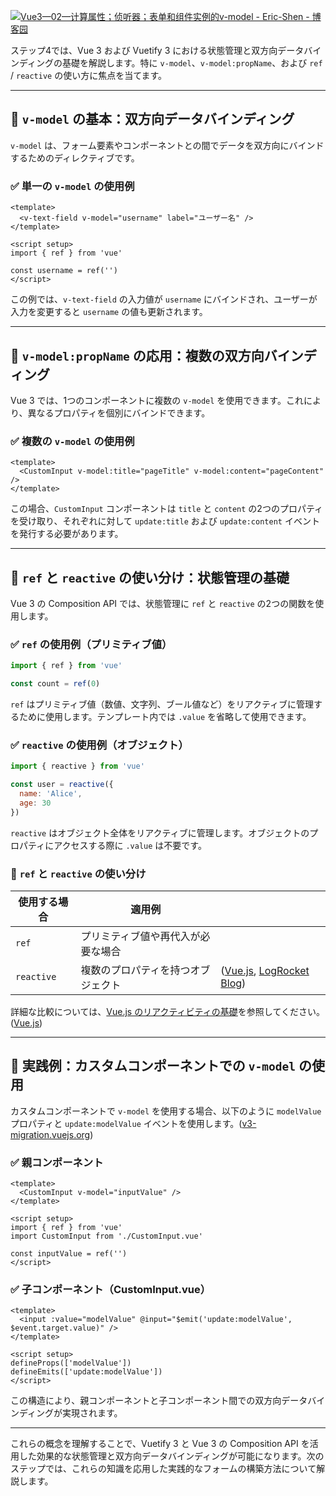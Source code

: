 [![Vue3—02—计算属性；侦听器；表单和组件实例的v-model - Eric-Shen - 博客园](https://tse3.mm.bing.net/th?id=OIP.VKPjcphvof3myEv-4zGorAHaDv\&cb=iwp1\&pid=Api)](https://www.cnblogs.com/EricShen/p/15272598.html)

ステップ4では、Vue 3 および Vuetify 3 における状態管理と双方向データバインディングの基礎を解説します。特に `v-model`、`v-model:propName`、および `ref` / `reactive` の使い方に焦点を当てます。

---

## 🔄 `v-model` の基本：双方向データバインディング

`v-model` は、フォーム要素やコンポーネントとの間でデータを双方向にバインドするためのディレクティブです。

### ✅ 単一の `v-model` の使用例

```vue
<template>
  <v-text-field v-model="username" label="ユーザー名" />
</template>

<script setup>
import { ref } from 'vue'

const username = ref('')
</script>
```

この例では、`v-text-field` の入力値が `username` にバインドされ、ユーザーが入力を変更すると `username` の値も更新されます。

---

## 🧩 `v-model:propName` の応用：複数の双方向バインディング

Vue 3 では、1つのコンポーネントに複数の `v-model` を使用できます。これにより、異なるプロパティを個別にバインドできます。

### ✅ 複数の `v-model` の使用例

```vue
<template>
  <CustomInput v-model:title="pageTitle" v-model:content="pageContent" />
</template>
```

この場合、`CustomInput` コンポーネントは `title` と `content` の2つのプロパティを受け取り、それぞれに対して `update:title` および `update:content` イベントを発行する必要があります。

---

## 🧠 `ref` と `reactive` の使い分け：状態管理の基礎

Vue 3 の Composition API では、状態管理に `ref` と `reactive` の2つの関数を使用します。

### ✅ `ref` の使用例（プリミティブ値）

```javascript
import { ref } from 'vue'

const count = ref(0)
```

`ref` はプリミティブ値（数値、文字列、ブール値など）をリアクティブに管理するために使用します。テンプレート内では `.value` を省略して使用できます。

### ✅ `reactive` の使用例（オブジェクト）

```javascript
import { reactive } from 'vue'

const user = reactive({
  name: 'Alice',
  age: 30
})
```

`reactive` はオブジェクト全体をリアクティブに管理します。オブジェクトのプロパティにアクセスする際に `.value` は不要です。

### 🔁 `ref` と `reactive` の使い分け

| 使用する場合     | 適用例               |                                    |
| ---------- | ----------------- | ---------------------------------- |
| `ref`      | プリミティブ値や再代入が必要な場合 |                                    |
| `reactive` | 複数のプロパティを持つオブジェクト | ([Vue.js][1], [LogRocket Blog][2]) |

詳細な比較については、[Vue.js のリアクティビティの基礎](https://vuejs.org/guide/essentials/reactivity-fundamentals.html)を参照してください。([Vue.js][3])

---

## 🧪 実践例：カスタムコンポーネントでの `v-model` の使用

カスタムコンポーネントで `v-model` を使用する場合、以下のように `modelValue` プロパティと `update:modelValue` イベントを使用します。([v3-migration.vuejs.org][4])

### ✅ 親コンポーネント

```vue
<template>
  <CustomInput v-model="inputValue" />
</template>

<script setup>
import { ref } from 'vue'
import CustomInput from './CustomInput.vue'

const inputValue = ref('')
</script>
```

### ✅ 子コンポーネント（CustomInput.vue）

```vue
<template>
  <input :value="modelValue" @input="$emit('update:modelValue', $event.target.value)" />
</template>

<script setup>
defineProps(['modelValue'])
defineEmits(['update:modelValue'])
</script>
```

この構造により、親コンポーネントと子コンポーネント間での双方向データバインディングが実現されます。

---

これらの概念を理解することで、Vuetify 3 と Vue 3 の Composition API を活用した効果的な状態管理と双方向データバインディングが可能になります。次のステップでは、これらの知識を応用した実践的なフォームの構築方法について解説します。

[1]: https://vuejs.org/guide/components/v-model.html?utm_source=chatgpt.com "Component v-model - Vue.js"
[2]: https://blog.logrocket.com/reactivity-vue-3-composition-api-ref-reactive/?utm_source=chatgpt.com "Reactivity with the Vue 3 Composition API: ref() and reactive()"
[3]: https://vuejs.org/guide/essentials/reactivity-fundamentals.html?utm_source=chatgpt.com "Reactivity Fundamentals - Vue.js"
[4]: https://v3-migration.vuejs.org/breaking-changes/v-model?utm_source=chatgpt.com "v-model breaking - Vue 3 Migration Guide"
